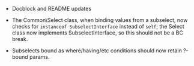 - Docblock and README updates

- The Common\Select class, when binding values from a subselect, now checks for
  `instanceof SubselectInterface` instead of `self`; the Select class now
  implements SubselectInterface, so this should not be a BC break.

- Subselects bound as where/having/etc conditions should now retain ?-bound
  params.
